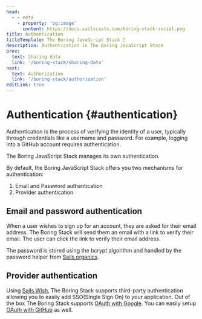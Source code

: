 ```yaml
---
head:
  - - meta
    - property: 'og:image'
      content: https://docs.sailscasts.com/boring-stack-social.png
title: Authentication
titleTemplate: The Boring JavaScript Stack 🥱
description: Authentication in The Boring JavaScript Stack
prev:
  text: Sharing data
  link: '/boring-stack/sharing-data'
next:
  text: Authorization
  link: '/boring-stack/authorization'
editLink: true
---
```


# Authentication {#authentication}

Authentication is the process of verifying the identity of a user, typically through credentials like a username and password. For example, logging into a GitHub account requires authentication.

The Boring JavaScript Stack manages its own authentication.

By default, the Boring JavaScript Stack offers you two mechanisms for authentication:

1. Email and Password authentication
2. Provider authentication

## Email and password authentication

When a user wishes to sign up for an account, they are asked for their email address. The Boring Stack will send them an email with a link to verify their email. The user can click the link to verify their email address.

The password is stored using the bcrypt algorithm and handled by the password helper from [Sails organics](https://github.com/sailshq/sails-hook-organics).

## Provider authentication

Using [Sails Wish](/wish/), The Boring Stack supports third-party authentication allowing you to easily add SSO(Single Sign On) to your application. Out of the box The Boring Stack supports [OAuth with Google](/wish/google). You can easily setup [OAuth with GitHub](/wish/github) as well.
